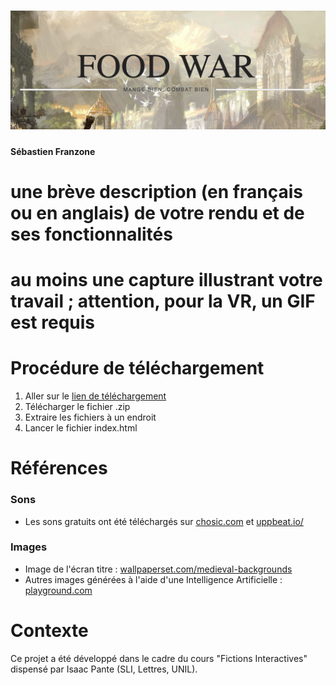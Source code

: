 # ![Food War Title](./Images/title.png)
#### Sébastien Franzone

# une brève description (en français ou en anglais) de votre rendu et de ses fonctionnalités



# au moins une capture illustrant votre travail ; attention, pour la VR, un GIF est requis




# Procédure de téléchargement
1. Aller sur le [lien de téléchargement](https://tatsumakyy.itch.io/food-war/download/3ugLT7o5MnQXU7PS1hj1H9Q1BxVzseQeTOCNDz_H)
2. Télécharger le fichier .zip
3. Extraire les fichiers à un endroit
4. Lancer le fichier index.html


# Références
### Sons
- Les sons gratuits ont été téléchargés sur [chosic.com](https://www.chosic.com/free-music/all/) et [uppbeat.io/](https://uppbeat.io/)
### Images
- Image de l'écran titre : [wallpaperset.com/medieval-backgrounds](https://wallpaperset.com/medieval-backgrounds)
- Autres images générées à l'aide d'une Intelligence Artificielle : [playground.com](https://playground.com/)


# Contexte

Ce projet a été développé dans le cadre du cours "Fictions Interactives" dispensé par Isaac Pante (SLI, Lettres, UNIL).




